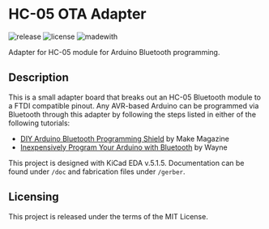 # HC-05 OTA Adapter

![release](https://img.shields.io/github/v/release/electronictoast/hc05-ota-adapter?include_prereleases) ![license](https://img.shields.io/github/license/electronictoast/hc05-ota-adapter) ![madewith](https://img.shields.io/badge/made%20with-KiCad-blue)

Adapter for HC-05 module for Arduino Bluetooth programming.

## Description

This is a small adapter board that breaks out an HC-05 Bluetooth module to a FTDI compatible pinout. Any AVR-based Arduino can be programmed via Bluetooth through this adapter by following the steps listed in either of the following tutorials:

- [DIY Arduino Bluetooth Programming Shield](https://makezine.com/projects/diy-arduino-bluetooth-programming-shield/) by Make Magazine
- [Inexpensively Program Your Arduino with Bluetooth](https://sites.google.com/site/wayneholder/inexpensively-program-your-arduino-via-bluetooth) by Wayne

This project is designed with KiCad EDA v.5.1.5. Documentation can be found under `/doc` and fabrication files under `/gerber`.

## Licensing

This project is released under the terms of the MIT License.
